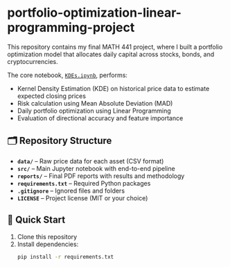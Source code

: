 # portfolio-optimization-linear-programming-project

This repository contains my final MATH 441 project, where I built a portfolio optimization model that allocates daily capital across stocks, bonds, and cryptocurrencies.

The core notebook, [`KDEs.ipynb`](notebooks/KDEs.ipynb), performs:
- Kernel Density Estimation (KDE) on historical price data to estimate expected closing prices
- Risk calculation using Mean Absolute Deviation (MAD)
- Daily portfolio optimization using Linear Programming
- Evaluation of directional accuracy and feature importance

## 🗂️ Repository Structure

- **`data/`** – Raw price data for each asset (CSV format)
- **`src/`** – Main Jupyter notebook with end-to-end pipeline
- **`reports/`** – Final PDF reports with results and methodology
- **`requirements.txt`** – Required Python packages
- **`.gitignore`** – Ignored files and folders
- **`LICENSE`** – Project license (MIT or your choice)

## 🚀 Quick Start

1. Clone this repository
2. Install dependencies:
   ```bash
   pip install -r requirements.txt

   ```